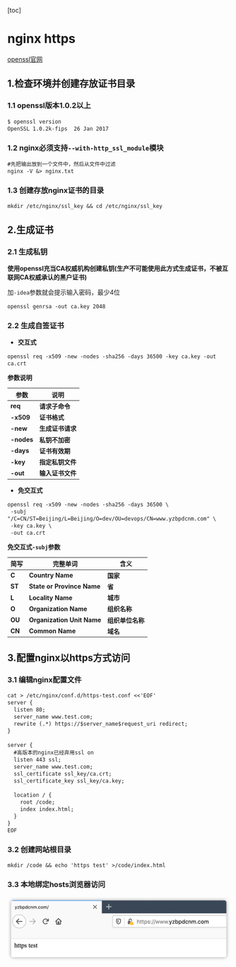 [toc]



# nginx https

[openssl官网](https://www.openssl.org/)

## 1.检查环境并创建存放证书目录

### 1.1 openssl版本1.0.2以上

```shell
$ openssl version
OpenSSL 1.0.2k-fips  26 Jan 2017
```



### 1.2 nginx必须支持`--with-http_ssl_module`模块

```shell
#先把输出放到一个文件中，然后从文件中过滤
nginx -V &> nginx.txt
```



### 1.3 创建存放nginx证书的目录

```shell
mkdir /etc/nginx/ssl_key && cd /etc/nginx/ssl_key
```





## 2.生成证书

### 2.1 生成私钥

**使用openssl充当CA权威机构创建私钥(生产不可能使用此方式生成证书，不被互联网CA权威承认的黑户证书)**

加`-idea`参数就会提示输入密码，最少4位

```shell
openssl genrsa -out ca.key 2048
```



### 2.2 生成自签证书

- **交互式**

```shell
openssl req -x509 -new -nodes -sha256 -days 36500 -key ca.key -out ca.crt
```



**参数说明**

| **参数**   | **说明**         |
| ---------- | ---------------- |
| **req**    | **请求子命令**   |
| **-x509**  | **证书格式**     |
| **-new**   | **生成证书请求** |
| **-nodes** | **私钥不加密**   |
| **-days**  | **证书有效期**   |
| **-key**   | **指定私钥文件** |
| **-out**   | **输入证书文件** |





- **免交互式**

```shell
openssl req -x509 -new -nodes -sha256 -days 36500 \
 -subj "/C=CN/ST=Beijing/L=Beijing/O=dev/OU=devops/CN=www.yzbpdcnm.com" \
 -key ca.key \
 -out ca.crt
```

**免交互式`-subj`参数**

| **简写** | **完整单词**               | **含义**         |
| -------- | -------------------------- | ---------------- |
| **C**    | **Country Name**           | **国家**         |
| **ST**   | **State or Province Name** | **省**           |
| **L**    | **Locality Name**          | **城市**         |
| **O**    | **Organization Name**      | **组织名称**     |
| **OU**   | **Organization Unit Name** | **组织单位名称** |
| **CN**   | **Common Name**            | **域名**         |



## 3.配置nginx以https方式访问

### 3.1 编辑nginx配置文件

```nginx
cat > /etc/nginx/conf.d/https-test.conf <<'EOF'
server {
  listen 80;
  server_name www.test.com;
  rewrite (.*) https://$server_name$request_uri redirect;
}

server {
  #高版本的nginx已经弃用ssl on
  listen 443 ssl;
  server_name www.test.com;
  ssl_certificate ssl_key/ca.crt;
  ssl_certificate_key ssl_key/ca.key;

  location / {
    root /code;
    index index.html;
  }
}
EOF
```



### 3.2 创建网站根目录

```shell
mkdir /code && echo 'https test' >/code/index.html
```





### 3.3 本地绑定hosts浏览器访问

![iShot2020-06-2209.22.29](https://raw.githubusercontent.com/pptfz/picgo-images/master/img/iShot2020-06-2209.22.29.png)